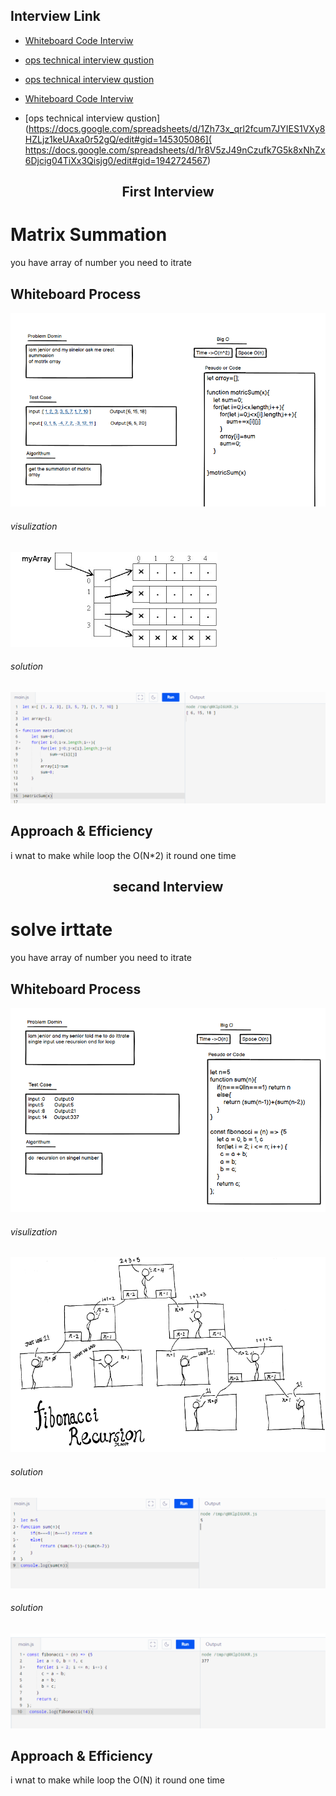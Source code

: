 
## Interview Link 

 - [Whiteboard Code Interviw](https://docs.google.com/spreadsheets/d/1u9bIzwYdCWYGXbmaFoBW4qsq9KbUi3gJ5nH9Z83IP8M/edit?usp=sharing)
 - [ops technical interview qustion](https://docs.google.com/spreadsheets/d/1dM4MW6BypYjkN7VVsIYNxFqunCJHJCBS-L_JhENK4NM/edit?usp=sharing)
 - [ops technical interview qustion](
https://docs.google.com/spreadsheets/d/1_rArPnPqo_MDbW51EbTfiUKvexGV6PHvbJzH53_wVxw/edit?usp=sharing)


 - [Whiteboard Code Interviw](https://docs.google.com/spreadsheets/d/1ZcklazMQIt5fD7pdozJaTiRMQctekfHYzOTheKUaEyo/edit#gid=587380980)
 - [ops technical interview qustion](https://docs.google.com/spreadsheets/d/1Zh73x_qrl2fcum7JYIES1VXy8HZLjz1keUAxa0r52gQ/edit#gid=145305086](
https://docs.google.com/spreadsheets/d/1r8V5zJ49nCzufk7G5k8xNhZx6Djcig04TiXx3Qisjg0/edit#gid=1942724567)

<h2 align="center">First Interview</h2>

# Matrix Summation
you have array of number you need  to itrate
## Whiteboard Process
![image](./matrix%20wightbord.png)
###### visulization
![image](./matrix%20visulization.png)
###### solution
![image](./solution%20wughtbore.png)
## Approach & Efficiency
i wnat to make while loop the O(N*2) it round one time

<h2 align="center">secand Interview</h2>

# solve irttate
you have array of number you need  to itrate
## Whiteboard Process
![image](./recursion%20wight.png)
###### visulization
![image](./visulization%20recursion.png)
###### solution
![image](./recursion%20solve%201.png)
###### solution
![image](./recursion%20solve%202.png)
## Approach & Efficiency
i wnat to make while loop the O(N) it round one time
